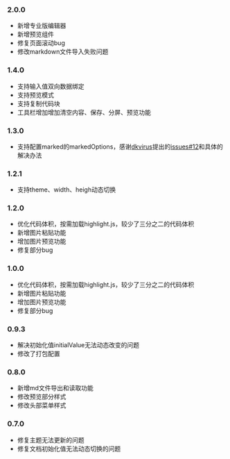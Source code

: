 ### 2.0.0
- 新增专业版编辑器
- 新增预览组件
- 修复页面滚动bug
- 修改markdown文件导入失败问题

### 1.4.0
- 支持输入值双向数据绑定
- 支持预览模式
- 支持复制代码块
- 工具栏增加增加清空内容、保存、分屏、预览功能


### 1.3.0
- 支持配置marked的markedOptions，感谢[dkvirus](https://github.com/dkvirus)提出的[issues#12](https://github.com/zhaoxuhui1122/vue-markdown/issues/12)和具体的解决办法

### 1.2.1
- 支持theme、width、heigh动态切换

### 1.2.0
- 优化代码体积，按需加载highlight.js，较少了三分之二的代码体积
- 新增图片粘贴功能
- 增加图片预览功能
- 修复部分bug

### 1.0.0
- 优化代码体积，按需加载highlight.js，较少了三分之二的代码体积
- 新增图片粘贴功能
- 增加图片预览功能
- 修复部分bug

### 0.9.3

- 解决初始化值initialValue无法动态改变的问题
- 修改了打包配置

### 0.8.0

- 新增md文件导出和读取功能
- 修改预览部分样式
- 修改头部菜单样式

### 0.7.0

- 修复主题无法更新的问题
- 修复文档初始化值无法动态切换的问题

